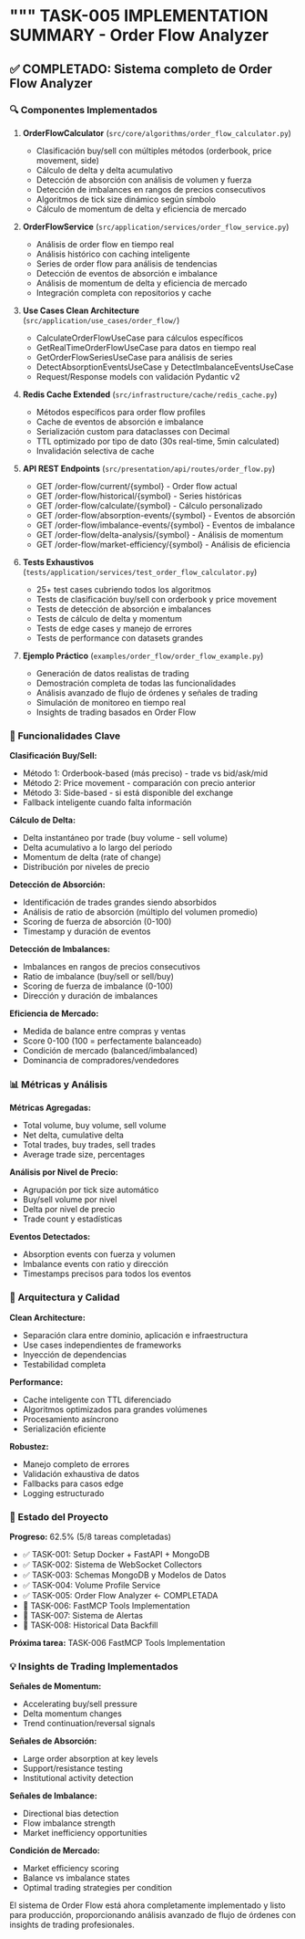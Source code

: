 """
TASK-005 IMPLEMENTATION SUMMARY - Order Flow Analyzer
=====================================================

## ✅ COMPLETADO: Sistema completo de Order Flow Analyzer

### 🔍 Componentes Implementados

1. **OrderFlowCalculator** (`src/core/algorithms/order_flow_calculator.py`)
   - Clasificación buy/sell con múltiples métodos (orderbook, price movement, side)
   - Cálculo de delta y delta acumulativo
   - Detección de absorción con análisis de volumen y fuerza
   - Detección de imbalances en rangos de precios consecutivos
   - Algoritmos de tick size dinámico según símbolo
   - Cálculo de momentum de delta y eficiencia de mercado

2. **OrderFlowService** (`src/application/services/order_flow_service.py`)
   - Análisis de order flow en tiempo real
   - Análisis histórico con caching inteligente
   - Series de order flow para análisis de tendencias
   - Detección de eventos de absorción e imbalance
   - Análisis de momentum de delta y eficiencia de mercado
   - Integración completa con repositorios y cache

3. **Use Cases Clean Architecture** (`src/application/use_cases/order_flow/`)
   - CalculateOrderFlowUseCase para cálculos específicos
   - GetRealTimeOrderFlowUseCase para datos en tiempo real
   - GetOrderFlowSeriesUseCase para análisis de series
   - DetectAbsorptionEventsUseCase y DetectImbalanceEventsUseCase
   - Request/Response models con validación Pydantic v2

4. **Redis Cache Extended** (`src/infrastructure/cache/redis_cache.py`)
   - Métodos específicos para order flow profiles
   - Cache de eventos de absorción e imbalance
   - Serialización custom para dataclasses con Decimal
   - TTL optimizado por tipo de dato (30s real-time, 5min calculated)
   - Invalidación selectiva de cache

5. **API REST Endpoints** (`src/presentation/api/routes/order_flow.py`)
   - GET /order-flow/current/{symbol} - Order flow actual
   - GET /order-flow/historical/{symbol} - Series históricas
   - GET /order-flow/calculate/{symbol} - Cálculo personalizado
   - GET /order-flow/absorption-events/{symbol} - Eventos de absorción
   - GET /order-flow/imbalance-events/{symbol} - Eventos de imbalance
   - GET /order-flow/delta-analysis/{symbol} - Análisis de momentum
   - GET /order-flow/market-efficiency/{symbol} - Análisis de eficiencia

6. **Tests Exhaustivos** (`tests/application/services/test_order_flow_calculator.py`)
   - 25+ test cases cubriendo todos los algoritmos
   - Tests de clasificación buy/sell con orderbook y price movement
   - Tests de detección de absorción e imbalances
   - Tests de cálculo de delta y momentum
   - Tests de edge cases y manejo de errores
   - Tests de performance con datasets grandes

7. **Ejemplo Práctico** (`examples/order_flow/order_flow_example.py`)
   - Generación de datos realistas de trading
   - Demostración completa de todas las funcionalidades
   - Análisis avanzado de flujo de órdenes y señales de trading
   - Simulación de monitoreo en tiempo real
   - Insights de trading basados en Order Flow

### 🎯 Funcionalidades Clave

**Clasificación Buy/Sell:**
- Método 1: Orderbook-based (más preciso) - trade vs bid/ask/mid
- Método 2: Price movement - comparación con precio anterior
- Método 3: Side-based - si está disponible del exchange
- Fallback inteligente cuando falta información

**Cálculo de Delta:**
- Delta instantáneo por trade (buy volume - sell volume)
- Delta acumulativo a lo largo del período
- Momentum de delta (rate of change)
- Distribución por niveles de precio

**Detección de Absorción:**
- Identificación de trades grandes siendo absorbidos
- Análisis de ratio de absorción (múltiplo del volumen promedio)
- Scoring de fuerza de absorción (0-100)
- Timestamp y duración de eventos

**Detección de Imbalances:**
- Imbalances en rangos de precios consecutivos
- Ratio de imbalance (buy/sell or sell/buy)
- Scoring de fuerza de imbalance (0-100)
- Dirección y duración de imbalances

**Eficiencia de Mercado:**
- Medida de balance entre compras y ventas
- Score 0-100 (100 = perfectamente balanceado)
- Condición de mercado (balanced/imbalanced)
- Dominancia de compradores/vendedores

### 📊 Métricas y Análisis

**Métricas Agregadas:**
- Total volume, buy volume, sell volume
- Net delta, cumulative delta
- Total trades, buy trades, sell trades
- Average trade size, percentages

**Análisis por Nivel de Precio:**
- Agrupación por tick size automático
- Buy/sell volume por nivel
- Delta por nivel de precio
- Trade count y estadísticas

**Eventos Detectados:**
- Absorption events con fuerza y volumen
- Imbalance events con ratio y dirección
- Timestamps precisos para todos los eventos

### 🔧 Arquitectura y Calidad

**Clean Architecture:**
- Separación clara entre dominio, aplicación e infraestructura
- Use cases independientes de frameworks
- Inyección de dependencias
- Testabilidad completa

**Performance:**
- Cache inteligente con TTL diferenciado
- Algoritmos optimizados para grandes volúmenes
- Procesamiento asíncrono
- Serialización eficiente

**Robustez:**
- Manejo completo de errores
- Validación exhaustiva de datos
- Fallbacks para casos edge
- Logging estructurado

### 🚀 Estado del Proyecto

**Progreso:** 62.5% (5/8 tareas completadas)
- ✅ TASK-001: Setup Docker + FastAPI + MongoDB
- ✅ TASK-002: Sistema de WebSocket Collectors  
- ✅ TASK-003: Schemas MongoDB y Modelos de Datos
- ✅ TASK-004: Volume Profile Service
- ✅ TASK-005: Order Flow Analyzer ← COMPLETADA
- 📅 TASK-006: FastMCP Tools Implementation
- 📅 TASK-007: Sistema de Alertas
- 📅 TASK-008: Historical Data Backfill

**Próxima tarea:** TASK-006 FastMCP Tools Implementation

### 💡 Insights de Trading Implementados

**Señales de Momentum:**
- Accelerating buy/sell pressure
- Delta momentum changes
- Trend continuation/reversal signals

**Señales de Absorción:**
- Large order absorption at key levels
- Support/resistance testing
- Institutional activity detection

**Señales de Imbalance:**
- Directional bias detection
- Flow imbalance strength
- Market inefficiency opportunities

**Condición de Mercado:**
- Market efficiency scoring
- Balance vs imbalance states
- Optimal trading strategies per condition

El sistema de Order Flow está ahora completamente implementado y listo para producción,
proporcionando análisis avanzado de flujo de órdenes con insights de trading profesionales.
